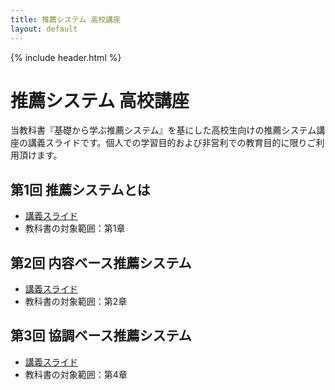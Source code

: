 ```yaml
---
title: 推薦システム 高校講座
layout: default
---
```


{% include header.html %}

# 推薦システム 高校講座

当教科書『基礎から学ぶ推薦システム』を基にした高校生向けの推薦システム講座の講義スライドです。個人での学習目的および非営利での教育目的に限りご利用頂けます。

## 第1回 推薦システムとは
- [講義スライド](https://speakerdeck.com/okukenta/recsys-text-hs01_recommender_system)
- 教科書の対象範囲：第1章

## 第2回 内容ベース推薦システム
- [講義スライド](https://speakerdeck.com/okukenta/recsys-text-hs02_content-based_recommender_system)
- 教科書の対象範囲：第2章

## 第3回 協調ベース推薦システム
- [講義スライド](https://speakerdeck.com/okukenta/recsys-text-hs03_collaborative-based_recommender_system)
- 教科書の対象範囲：第4章
